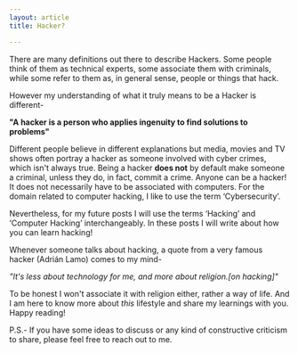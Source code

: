 ```yaml
---
layout: article
title: Hacker? 

---
```


There are many definitions out there to describe Hackers. Some people think of them as technical experts, some associate them with criminals, while some refer to them as, in general sense, people or things that hack.

However my understanding of what it truly means to be a Hacker is different-

   **"A hacker is a person who applies ingenuity to find solutions to problems"**

Different people believe in different explanations but media, movies and TV shows often portray a hacker as someone involved with cyber crimes, which isn't always true. Being a hacker **does not** by default make someone a criminal, unless they do, in fact, commit a crime.
Anyone can be a hacker! It does not necessarily have to be associated with computers. For the domain related to computer hacking, I like to use the term ‘Cybersecurity’. 

Nevertheless, for my future posts I will use the terms ‘Hacking’ and ‘Computer Hacking’ interchangeably. In these posts I will write about how you can learn hacking!

Whenever someone talks about hacking, a quote from a very famous hacker (Adrián Lamo) comes to my mind-

   *"It's less about technology for me, and more about religion.[on hacking]"*

To be honest I won't associate it with religion either, rather a way of life. And I am here to know more about *this* lifestyle and share my learnings with you. Happy reading!

P.S.- If you have some ideas to discuss or any kind of constructive criticism to share, please feel free to reach out to me.

